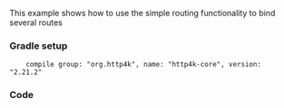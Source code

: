 This example shows how to use the simple routing functionality to bind several routes

### Gradle setup
```
    compile group: "org.http4k", name: "http4k-core", version: "2.21.2"
```

### Code
<script src="http://gist-it.appspot.com/https://github.com/http4k/http4k/blob/master/src/docs/cookbook/simple_routing/example.kt"></script>
